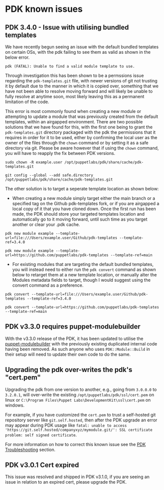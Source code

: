 # PDK known issues

## PDK 3.4.0 - Issue with utilising bundled templates

We have recently begun seeing an issue with the default bundled templates on certain OSs, with the pdk failing to see them as valid as shown in the below error.

```
pdk (FATAL): Unable to find a valid module template to use.
```

Through investigation this has been shown to be a permssions issue regarding the `pdk-templates.git` file, with newer versions of git not trusting it by default due to the manner in which it is copied over, something that we have not been able to resolve moving forward and will likely be unable to fully resolve at anytime soon, most likely leaving this as a permanent limitation of the code.

This error is most commonly found when creating a new module or attempting to update a module that was previously created from the default templates, within an airgapped environment. There are two possible solutions that we have found for this, with the first one being to grant the `pdk-templates.git` directory packaged with the pdk the permissions that it requires in order for it to be used, either by confirming the local user as the owner of the files through the `chown` command or by setting it as a safe directory via git.
Please be aware however that if using the `chown` command, you will have to reapply the fix between PDK versions.

```
sudo chown -R example.user /opt/puppetlabs/pdk/share/cache/pdk-templates.git
```
```
git config --global --add safe.directory /opt/puppetlabs/pdk/share/cache/pdk-templates.git
```

The other solution is to target a seperate template location as shown below:

 - When creating a new module simply target either the main branch or a specified tag on the Github pdk-templates fork, or if you are airgapped a local copy of it that you have cloned down. Once the first run has been made, the PDK should store your targeted templates location and automatically go to it moving forward, until such time as you target another or clear your .pdk cache.

```
pdk new module example --template-url=file:///Users/example.user/Github/pdk-templates --template-ref=3.4.0
```
```
pdk new module example --template-url=https://github.com/puppetlabs/pdk-templates --template-ref=main
```

- For existing modules that are targeting the default bundled templates, you will instead need to either run the `pdk convert` command as shown below to retarget them at a new template location, or manually alter the Modules metadata fields to target, though I would suggest using the convert command as a preference.

```
pdk convert --template-url=file:///Users/example.user/Github/pdk-templates --template-ref=3.4.0
```
```
pdk convert --template-url=https://github.com/puppetlabs/pdk-templates --template-ref=main
```

## PDK v3.3.0 requires puppet-modulebuilder

With the v3.3.0 release of the PDK, it has been updated to utilise the [puppet-modulebuilder](https://github.com/puppetlabs/puppet-modulebuilder) with the previously existing duplicated internal code having been removed. As such anyone who uses `PDK::Module::Build` in their setup will need to update their own code to do the same.

## Upgrading the pdk over-writes the pdk's "cert.pem"

Upgrading the pdk from one version to another, e.g., going from `3.0.0.0` to `3.2.0.1`, will over-write the existing `/opt/puppetlabs/pdk/ssl/cert.pem` on linux or `C:\Program Files\Puppet Labs\DevelopmentKit\ssl\cert.pem` on windows.

For example, if you have customized the `cert.pem` to trust a self-hosted git repository server like `git.self.hosted`, then after the PDK upgrade an error may appear during PDK usage like `fatal: unable to access 'https://git.self.hosted/companyxyz/mymodule.git/': SSL certificate problem: self signed certificate`.

For more information on how to correct this known issue see the [PDK Troubleshooting](pdk_troubleshooting.md#pdk-failing-to-pull-from-custom-git-server) section.

## PDK v3.0.1 Cert expired

This issue was resolved and shipped in PDK v3.1.0, if you are seeing an issue in relation to an expired cert, please upgrade the PDK.
